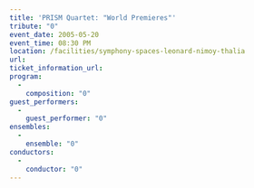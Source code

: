 ```yaml
---
title: 'PRISM Quartet: "World Premieres"'
tribute: "0"
event_date: 2005-05-20
event_time: 08:30 PM
location: /facilities/symphony-spaces-leonard-nimoy-thalia
url: 
ticket_information_url: 
program: 
  -
    composition: "0"
guest_performers: 
  -
    guest_performer: "0"
ensembles: 
  -
    ensemble: "0"
conductors: 
  -
    conductor: "0"
---
```

